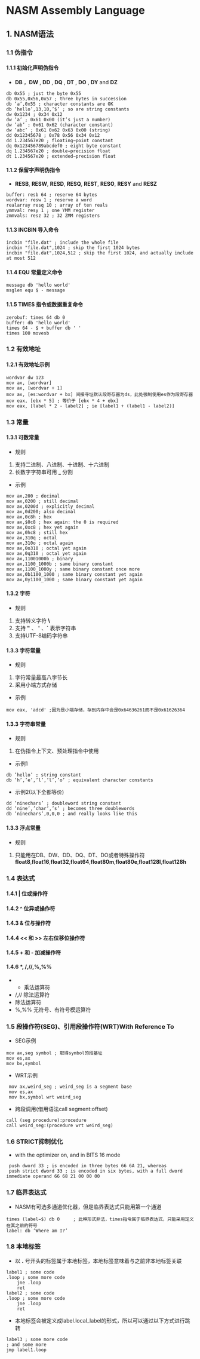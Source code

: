 # NASM Assembly Language
## 1. NASM语法
### 1.1 伪指令
#### 1.1.1 初始化声明伪指令
 - **DB** ，**DW** , **DD** , **DQ** , **DT** , **DO** , **DY** and **DZ**
```
db 0x55 ; just the byte 0x55
db 0x55,0x56,0x57 ; three bytes in succession
db ’a’,0x55 ; character constants are OK
db ’hello’,13,10,’$’ ; so are string constants
dw 0x1234 ; 0x34 0x12
dw ’a’ ; 0x61 0x00 (it’s just a number)
dw ’ab’ ; 0x61 0x62 (character constant)
dw ’abc’ ; 0x61 0x62 0x63 0x00 (string)
dd 0x12345678 ; 0x78 0x56 0x34 0x12
dd 1.234567e20 ; floating−point constant
dq 0x123456789abcdef0 ; eight byte constant
dq 1.234567e20 ; double−precision float
dt 1.234567e20 ; extended−precision float
```
#### 1.1.2 保留字声明伪指令
- **RESB**, **RESW**, **RESD**, **RESQ**, **REST**, **RESO**, **RESY** and **RESZ**
```
buffer: resb 64 ; reserve 64 bytes
wordvar: resw 1 ; reserve a word
realarray resq 10 ; array of ten reals
ymmval: resy 1 ; one YMM register
zmmvals: resz 32 ; 32 ZMM registers
```
#### 1.1.3 INCBIN 导入命令
```
incbin "file.dat" ; include the whole file
incbin "file.dat",1024 ; skip the first 1024 bytes
incbin "file.dat",1024,512 ; skip the first 1024, and actually include at most 512
```
#### 1.1.4  EQU 常量定义命令
```
message db 'hello world'
msglen equ $ - message
```
#### 1.1.5  TIMES 指令或数据重复命令
```
zerobuf: times 64 db 0
buffer: db 'hello world'
times 64 - $ + buffer db ' '
times 100 movesb
```
### 1.2 有效地址
#### 1.2.1 有效地址示例
```
wordvar dw 123
mov ax, [wordvar]
mov ax, [wordvar + 1]
mov ax, [es:wordvar + bx] 间接寻址默认段寄存器为ds，此处强制使用es作为段寄存器
mov eax, [ebx * 5] ; 等价于 [ebx * 4 + ebx]
mov eax, [label * 2 - label2] ; ie [label1 + (label1 - label2)]
```
### 1.3 常量
#### 1.3.1 可数常量
- 规则
1. 支持二进制、八进制、十进制、十六进制
2. 长数字字符串可用 **_** 分割
- 示例
```
mov ax,200 ; decimal
mov ax,0200 ; still decimal
mov ax,0200d ; explicitly decimal
mov ax,0d200; also decimal
mov ax,0c8h ; hex
mov ax,$0c8 ; hex again: the 0 is required
mov ax,0xc8 ; hex yet again
mov ax,0hc8 ; still hex
mov ax,310q ; octal
mov ax,310o ; octal again
mov ax,0o310 ; octal yet again
mov ax,0q310 ; octal yet again
mov ax,11001000b ; binary
mov ax,1100_1000b ; same binary constant
mov ax,1100_1000y ; same binary constant once more
mov ax,0b1100_1000 ; same binary constant yet again
mov ax,0y1100_1000 ; same binary constant yet again
```
#### 1.3.2 字符
- 规则
1. 支持转义字符 **\\**
2. 支持 **"** 、 **'** 、**`** 表示字符串
3. 支持UTF-8编码字符串
#### 1.3.3 字符常量
- 规则
1. 字符常量最高八字节长
2. 采用小端方式存储
- 示例
```
mov eax, 'adcd' ;因为是小端存储，存到内存中会是0x64636261而不是0x61626364
```
#### 1.3.3 字符串常量
- 规则
1. 在伪指令上下文、预处理指令中使用
- 示例1
```
db ’hello’ ; string constant
db ’h’,’e’,’l’,’l’,’o’ ; equivalent character constants
```
- 示例2(以下全都等价) 
```
dd ’ninechars’ ; doubleword string constant
dd ’nine’,’char’,’s’ ; becomes three doublewords
db ’ninechars’,0,0,0 ; and really looks like this
```
#### 1.3.3 浮点常量
- 规则
1. 只能用在DB、DW、DD、DQ、DT、DO或者特殊操作符 **__float8__**,**__float16__**,**__float32__**,**__float64__**,**__float80m__**,**__float80e__**,**__float128l__**,**__float128h__**
### 1.4 表达式
#### 1.4.1 | 位或操作符
#### 1.4.2 ^ 位异或操作符
#### 1.4.3 & 位与操作符
#### 1.4.4 << 和 >> 左右位移位操作符
#### 1.4.5 + 和 - 加减操作符
#### 1.4.6 *, /,//,%,%%
- * 乘法运算符
- /,// 除法运算符
-  除法运算符
- %,%% 无符号、有符号模运算符
### 1.5 段操作符(SEG)、引用段操作符(WRT)With Reference To
- SEG示例
```
mov ax,seg symbol ; 取得symbol的段基址
mov es,ax
mov bx,symbol
```
- WRT示例
```
 mov ax,weird_seg ; weird_seg is a segment base
 mov es,ax
 mov bx,symbol wrt weird_seg
```
- 跨段调用(借用语法call segment:offset)
```
call (seg procedure):procedure
call weird_seg:(procedure wrt weird_seg)
```
### 1.6 STRICT抑制优化
- with the optimizer on, and in BITS 16 mode
```
 push dword 33 ; is encoded in three bytes 66 6A 21, whereas
 push strict dword 33 ; is encoded in six bytes, with a full dword immediate operand 66 68 21 00 00 00
```
### 1.7 临界表达式
- NASM有可选多通道优化器，但是临界表达式只能用第一个通道
```
times (label−$) db 0     ; 此种形式非法，times指令属于临界表达式，只能采用定义在其之前的符号
label: db ’Where am I?’
```
### 1.8 本地标签
- 以 **.** 号开头的标签属于本地标签，本地标签意味着与之前非本地标签关联
```
label1 ; some code
.loop ; some more code
    jne .loop
    ret
label2 ; some code
.loop ; some more code
    jne .loop
    ret
```
- 本地标签会被定义成label.local_label的形式，所以可以通过以下方式进行跳转
```
label3 ; some more code
; and some more
jmp label1.loop
```
